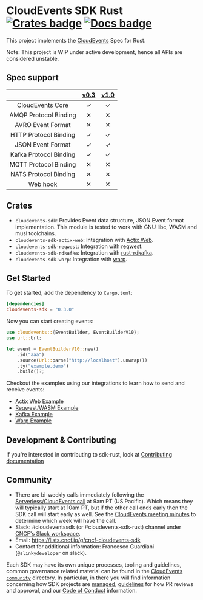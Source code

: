 # CloudEvents SDK Rust [![Crates badge]][crates.io] [![Docs badge]][docs.rs] 

This project implements the [CloudEvents](https://cloudevents.io/) Spec for Rust.

Note: This project is WIP under active development, hence all APIs are considered unstable.

## Spec support

|                               |  [v0.3](https://github.com/cloudevents/spec/tree/v0.3) | [v1.0](https://github.com/cloudevents/spec/tree/v1.0) |
| :---------------------------: | :----------------------------------------------------------------------------: | :---------------------------------------------------------------------------------: |
| CloudEvents Core              | ✓ | ✓ |
| AMQP Protocol Binding         | ✕ | ✕ |
| AVRO Event Format             | ✕ | ✕ |
| HTTP Protocol Binding         | ✓ | ✓ |
| JSON Event Format             | ✓ | ✓ |
| Kafka Protocol Binding        | ✓ | ✓ |
| MQTT Protocol Binding         | ✕ | ✕ |
| NATS Protocol Binding         | ✕ | ✕ |
| Web hook                      | ✕ | ✕ |

## Crates

* `cloudevents-sdk`: Provides Event data structure, JSON Event format implementation. This module is tested to work with GNU libc, WASM and musl toolchains.
* `cloudevents-sdk-actix-web`: Integration with [Actix Web](https://github.com/actix/actix-web).
* `cloudevents-sdk-reqwest`: Integration with [reqwest](https://github.com/seanmonstar/reqwest).
* `cloudevents-sdk-rdkafka`: Integration with [rust-rdkafka](https://fede1024.github.io/rust-rdkafka).
* `cloudevents-sdk-warp`: Integration with [warp](https://github.com/seanmonstar/warp/).

## Get Started

To get started, add the dependency to `Cargo.toml`:

```toml
[dependencies]
cloudevents-sdk = "0.3.0"
```

Now you can start creating events:

```rust
use cloudevents::{EventBuilder, EventBuilderV10};
use url::Url;

let event = EventBuilderV10::new()
    .id("aaa")
    .source(Url::parse("http://localhost").unwrap())
    .ty("example.demo")
    .build()?;
```

Checkout the examples using our integrations to learn how to send and receive events:

* [Actix Web Example](example-projects/actix-web-example)
* [Reqwest/WASM Example](example-projects/reqwest-wasm-example)
* [Kafka Example](example-projects/rdkafka-example)
* [Warp Example](example-projects/warp-example)

## Development & Contributing

If you're interested in contributing to sdk-rust, look at [Contributing documentation](CONTRIBUTING.md)

## Community

- There are bi-weekly calls immediately following the
  [Serverless/CloudEvents call](https://github.com/cloudevents/spec#meeting-time)
  at 9am PT (US Pacific). Which means they will typically start at 10am PT, but
  if the other call ends early then the SDK call will start early as well. See
  the
  [CloudEvents meeting minutes](https://docs.google.com/document/d/1OVF68rpuPK5shIHILK9JOqlZBbfe91RNzQ7u_P7YCDE/edit#)
  to determine which week will have the call.
- Slack: #cloudeventssdk (or #cloudevents-sdk-rust) channel under
  [CNCF's Slack workspace](https://slack.cncf.io/).
- Email: https://lists.cncf.io/g/cncf-cloudevents-sdk
- Contact for additional information: Francesco Guardiani (`@slinkydeveloper`
  on slack).

Each SDK may have its own unique processes, tooling and guidelines, common
governance related material can be found in the
[CloudEvents `community`](https://github.com/cloudevents/spec/tree/master/community)
directory. In particular, in there you will find information concerning
how SDK projects are
[managed](https://github.com/cloudevents/spec/blob/master/community/SDK-GOVERNANCE.md),
[guidelines](https://github.com/cloudevents/spec/blob/master/community/SDK-maintainer-guidelines.md)
for how PR reviews and approval, and our
[Code of Conduct](https://github.com/cloudevents/spec/blob/master/community/GOVERNANCE.md#additional-information)
information.

[Crates badge]: https://img.shields.io/crates/v/cloudevents-sdk.svg
[crates.io]: https://crates.io/crates/cloudevents-sdk
[Docs badge]: https://docs.rs/cloudevents-sdk/badge.svg
[docs.rs]: https://docs.rs/cloudevents-sdk
